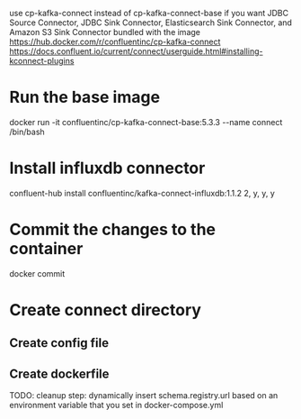 use cp-kafka-connect instead of cp-kafka-connect-base if you want JDBC Source Connector, JDBC Sink Connector, Elasticsearch Sink Connector,
and Amazon S3 Sink Connector bundled with the image
https://hub.docker.com/r/confluentinc/cp-kafka-connect
https://docs.confluent.io/current/connect/userguide.html#installing-kconnect-plugins

# Run the base image
docker run -it confluentinc/cp-kafka-connect-base:5.3.3 --name connect /bin/bash

# Install influxdb connector
confluent-hub install confluentinc/kafka-connect-influxdb:1.1.2
2, y, y, y

# Commit the changes to the container
docker commit 

# Create connect directory
## Create config file
## Create dockerfile

TODO: cleanup step: dynamically insert schema.registry.url based on an environment variable that you set in docker-compose.yml 